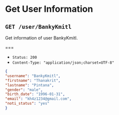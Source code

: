 # Get User Information

## `GET /user/BankyKmitl`

Get information of user BankyKmitl.

===

* `Status: 200`
* `Content-Type: "application/json;charset=UTF-8"`
```json
{
"username": "BankyKmitl",
"firstname": "Thanakrit",
"lastname": "Pintana",
"gender": "male",
"birth_date": "1996-01-31",
"email": "kh4z1234@gmail.com",
"noti_status": "yes"
}
```